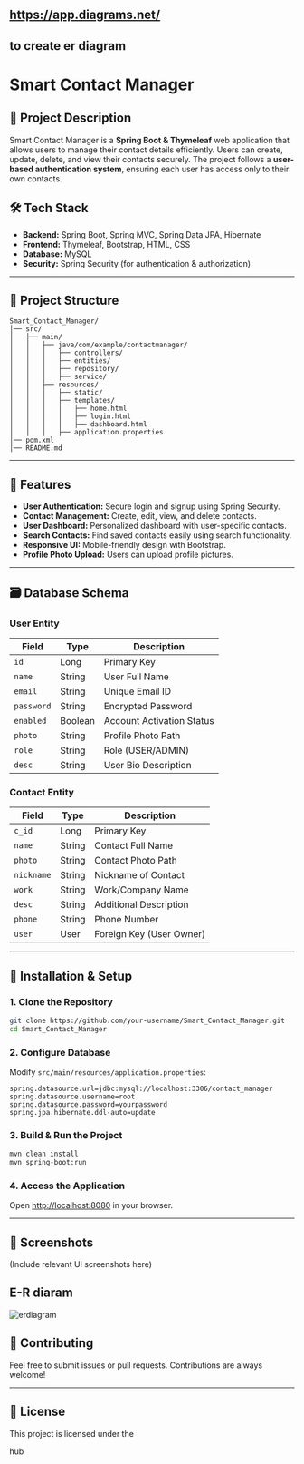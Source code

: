 ## https://app.diagrams.net/
## to create er diagram

# Smart Contact Manager

## 📌 Project Description

Smart Contact Manager is a **Spring Boot & Thymeleaf** web application that allows users to manage their contact details efficiently. Users can create, update, delete, and view their contacts securely. The project follows a **user-based authentication system**, ensuring each user has access only to their own contacts.

## 🛠️ Tech Stack

- **Backend:** Spring Boot, Spring MVC, Spring Data JPA, Hibernate
- **Frontend:** Thymeleaf, Bootstrap, HTML, CSS
- **Database:** MySQL
- **Security:** Spring Security (for authentication & authorization)

---

## 📂 Project Structure

```
Smart_Contact_Manager/
│── src/
│   ├── main/
│   │   ├── java/com/example/contactmanager/
│   │   │   ├── controllers/
│   │   │   ├── entities/
│   │   │   ├── repository/
│   │   │   ├── service/
│   │   ├── resources/
│   │   │   ├── static/
│   │   │   ├── templates/
│   │   │   │   ├── home.html
│   │   │   │   ├── login.html
│   │   │   │   ├── dashboard.html
│   │   │   ├── application.properties
│── pom.xml
│── README.md
```

---

## 📖 Features

- **User Authentication:** Secure login and signup using Spring Security.
- **Contact Management:** Create, edit, view, and delete contacts.
- **User Dashboard:** Personalized dashboard with user-specific contacts.
- **Search Contacts:** Find saved contacts easily using search functionality.
- **Responsive UI:** Mobile-friendly design with Bootstrap.
- **Profile Photo Upload:** Users can upload profile pictures.

---

## 🗃️ Database Schema

### **User Entity**

| Field      | Type    | Description               |
| ---------- | ------- | ------------------------- |
| `id`       | Long    | Primary Key               |
| `name`     | String  | User Full Name            |
| `email`    | String  | Unique Email ID           |
| `password` | String  | Encrypted Password        |
| `enabled`  | Boolean | Account Activation Status |
| `photo`    | String  | Profile Photo Path        |
| `role`     | String  | Role (USER/ADMIN)         |
| `desc`     | String  | User Bio Description      |

### **Contact Entity**

| Field      | Type   | Description              |
| ---------- | ------ | ------------------------ |
| `c_id`     | Long   | Primary Key              |
| `name`     | String | Contact Full Name        |
| `photo`    | String | Contact Photo Path       |
| `nickname` | String | Nickname of Contact      |
| `work`     | String | Work/Company Name        |
| `desc`     | String | Additional Description   |
| `phone`    | String | Phone Number             |
| `user`     | User   | Foreign Key (User Owner) |

---

## 🚀 Installation & Setup

### **1. Clone the Repository**

```sh
git clone https://github.com/your-username/Smart_Contact_Manager.git
cd Smart_Contact_Manager
```

### **2. Configure Database**

Modify `src/main/resources/application.properties`:

```properties
spring.datasource.url=jdbc:mysql://localhost:3306/contact_manager
spring.datasource.username=root
spring.datasource.password=yourpassword
spring.jpa.hibernate.ddl-auto=update
```

### **3. Build & Run the Project**

```sh
mvn clean install
mvn spring-boot:run
```

### **4. Access the Application**

Open [http://localhost:8080](http://localhost:8080) in your browser.

---

## 📸 Screenshots

(Include relevant UI screenshots here)

 ## E-R diaram
![erdiagram](https://github.com/user-attachments/assets/5dbd4fa8-d4c4-4378-a59b-c44a3fecc6d8)

## 🤝 Contributing

Feel free to submit issues or pull requests. Contributions are always welcome!

---

## 📜 License

This project is licensed under the 

hub
